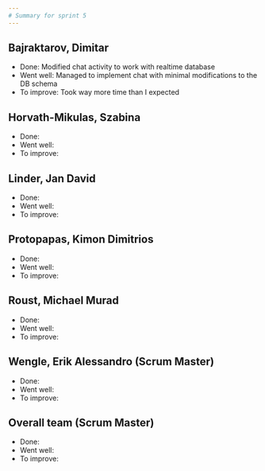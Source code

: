 ```yaml
---
# Summary for sprint 5
---
```


## Bajraktarov, Dimitar
- Done: Modified chat activity to work with realtime database
- Went well: Managed to implement chat with minimal modifications to the DB schema
- To improve: Took way more time than I expected

## Horvath-Mikulas, Szabina
- Done:
- Went well:
- To improve:

## Linder, Jan David
- Done:
- Went well:
- To improve:

## Protopapas, Kimon Dimitrios
- Done:
- Went well:
- To improve:

## Roust, Michael Murad
- Done:
- Went well:
- To improve:

## Wengle, Erik Alessandro (Scrum Master)
- Done:
- Went well:
- To improve:

## Overall team (Scrum Master)
- Done:
- Went well:
- To improve:
